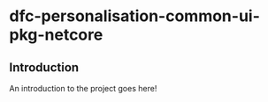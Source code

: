 # dfc-personalisation-common-ui-pkg-netcore

## Introduction

An introduction to the project goes here!